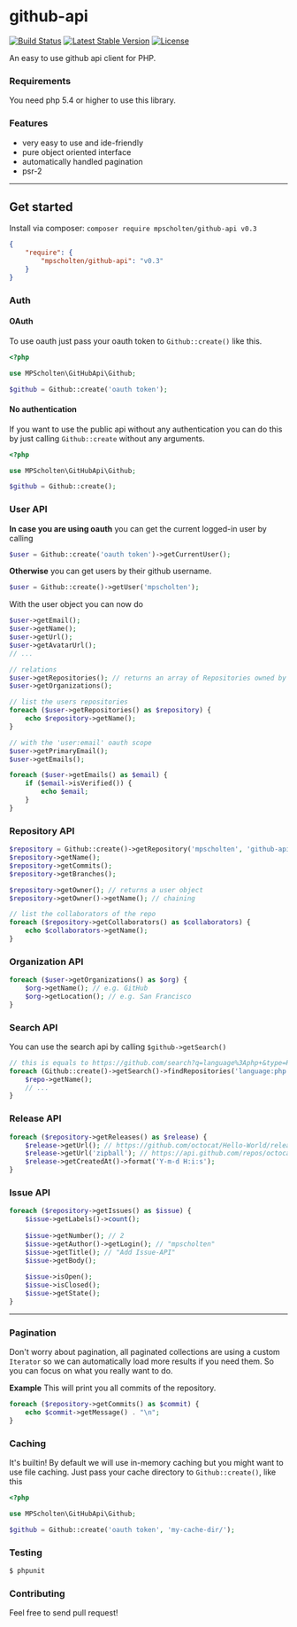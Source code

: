 github-api
==========
[![Build Status](https://travis-ci.org/mpscholten/github-api.png?branch=master)](https://travis-ci.org/mpscholten/github-api) [![Latest Stable Version](https://poser.pugx.org/mpscholten/github-api/v/stable.png)](https://packagist.org/packages/mpscholten/github-api) [![License](https://poser.pugx.org/mpscholten/github-api/license.png)](https://packagist.org/packages/mpscholten/github-api)

An easy to use github api client for PHP.

### Requirements ###
You need php 5.4 or higher to use this library.

### Features ###
* very easy to use and ide-friendly
* pure object oriented interface
* automatically handled pagination
* psr-2
 
----

## Get started ##
Install via composer: `composer require mpscholten/github-api v0.3`
```json
{
    "require": {
        "mpscholten/github-api": "v0.3"
    }
}
```


### Auth ###
#### OAuth ####

To use oauth just pass your oauth token to `Github::create()` like this.
```php
<?php

use MPScholten\GitHubApi\Github;

$github = Github::create('oauth token');
```

#### No authentication ####
If you want to use the public api without any authentication you can do this by just calling `Github::create` without any arguments.
```php
<?php

use MPScholten\GitHubApi\Github;

$github = Github::create();
```

### User API ###
**In case you are using oauth** you can get the current logged-in user by calling
```php
$user = Github::create('oauth token')->getCurrentUser();
```
**Otherwise** you can get users by their github username.
```php
$user = Github::create()->getUser('mpscholten');
```

With the user object you can now do
```php
$user->getEmail();
$user->getName();
$user->getUrl();
$user->getAvatarUrl();
// ...

// relations
$user->getRepositories(); // returns an array of Repositories owned by the user
$user->getOrganizations();

// list the users repositories
foreach ($user->getRepositories() as $repository) {
    echo $repository->getName();
}

// with the 'user:email' oauth scope
$user->getPrimaryEmail();
$user->getEmails();

foreach ($user->getEmails() as $email) {
    if ($email->isVerified()) {
        echo $email;
    }
}
```


### Repository API ###
```php
$repository = Github::create()->getRepository('mpscholten', 'github-api');
$repository->getName();
$repository->getCommits();
$repository->getBranches();

$repository->getOwner(); // returns a user object
$repository->getOwner()->getName(); // chaining 

// list the collaborators of the repo
foreach ($repository->getCollaborators() as $collaborators) {
    echo $collaborators->getName();
}
```

### Organization API ###
```php
foreach ($user->getOrganizations() as $org) {
    $org->getName(); // e.g. GitHub
    $org->getLocation(); // e.g. San Francisco
}
```

### Search API ###
You can use the search api by calling `$github->getSearch()`
```php
// this is equals to https://github.com/search?q=language%3Aphp+&type=Repositories&ref=searchresults
foreach (Github::create()->getSearch()->findRepositories('language:php') as $repo) {
    $repo->getName();
    // ...
}
```

### Release API ###
```php
foreach ($repository->getReleases() as $release) {
    $release->getUrl(); // https://github.com/octocat/Hello-World/releases/v1.0.0
    $release->getUrl('zipball'); // https://api.github.com/repos/octocat/Hello-World/zipball/v1.0.0
    $release->getCreatedAt()->format('Y-m-d H:i:s');
}
```

### Issue API ###
```php
foreach ($repository->getIssues() as $issue) {
    $issue->getLabels()->count();
    
    $issue->getNumber(); // 2
    $issue->getAuthor()->getLogin(); // "mpscholten"
    $issue->getTitle(); // "Add Issue-API"
    $issue->getBody();
    
    $issue->isOpen();
    $issue->isClosed();
    $issue->getState();
}
```

----


### Pagination ###
Don't worry about pagination, all paginated collections are using a custom `Iterator` so we can automatically load more results if you need them. So you can focus on what you really want to do.

**Example**
This will print you all commits of the repository.
```php
foreach ($repository->getCommits() as $commit) {
    echo $commit->getMessage() . "\n";
}
```

### Caching ###
It's builtin! By default we will use in-memory caching but you might want to use file caching. Just pass your cache directory to `Github::create()`, like this
```php
<?php

use MPScholten\GitHubApi\Github;

$github = Github::create('oauth token', 'my-cache-dir/');
```

### Testing ###
```bash
$ phpunit
```

### Contributing ###
Feel free to send pull request!
